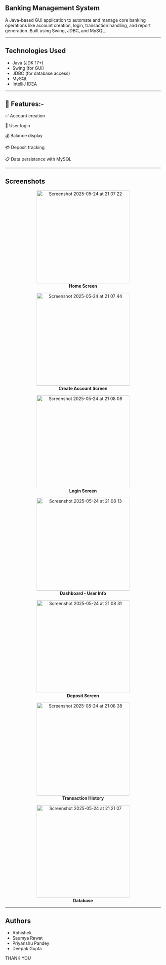 ## Banking Management System

A Java-based GUI application to automate and manage core banking operations like account creation, login, transaction handling, and report generation. Built using Swing, JDBC, and MySQL.

---


## Technologies Used

- Java (JDK 17+)
- Swing (for GUI)
- JDBC (for database access)
- MySQL
- IntelliJ IDEA

---
## 🚀 Features:-

✅ Account creation

🔐 User login

💰 Balance display

💳 Deposit tracking

📋 Data persistence with MySQL

---

## Screenshots

<p align="center">
  <img width="300" alt="Screenshot 2025-05-24 at 21 07 22" src="https://github.com/user-attachments/assets/10f3b87e-6939-457a-ad84-4a788d73c138" />
  <br><b>Home Screen</b>
</p>
<p align="center">
  <img width="300" alt="Screenshot 2025-05-24 at 21 07 44" src="https://github.com/user-attachments/assets/fb5ed951-14cd-4599-a2c4-861e736a3b8d" />
  <br><b>Create Account Screen</b>
</p>
<p align="center">
  <img width="300" alt="Screenshot 2025-05-24 at 21 08 08" src="https://github.com/user-attachments/assets/d364f495-aa59-4b10-9ec2-b2c8fdfeb456" />
  <br><b>Login Screen</b>
</p>
<p align="center">
  <img width="300" alt="Screenshot 2025-05-24 at 21 08 13" src="https://github.com/user-attachments/assets/404fedac-1aef-4210-a5c3-a85776636551" />
  <br><b>Dashboard - User Info</b>
</p>
<p align="center">
  <img width="300" alt="Screenshot 2025-05-24 at 21 08 31" src="https://github.com/user-attachments/assets/4ce22211-7e0f-4b41-925d-4e3580c27a6c" />
  <br><b>Deposit Screen</b>
</p>
<p align="center">
  <img width="300" alt="Screenshot 2025-05-24 at 21 08 38" src="https://github.com/user-attachments/assets/e75e634a-0860-49bf-bd0c-d6ff3c1123d7" />
  <br><b>Transaction History</b>
</p>
<p align="center">
  <img width="300" alt="Screenshot 2025-05-24 at 21 21 07" src="https://github.com/user-attachments/assets/67d1a87c-7045-4d78-a7f4-5509c5116b08" />
  <br><b>Database</b>
</p>

---

## Authors 
 - Abhishek
 - Saumya Rawat 
 - Priyanshu Pandey 
 - Deepak Gupta


THANK YOU



